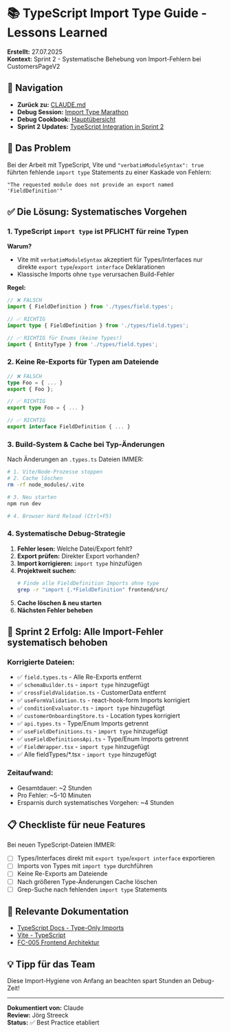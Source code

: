 # 📚 TypeScript Import Type Guide - Lessons Learned

**Erstellt:** 27.07.2025  
**Kontext:** Sprint 2 - Systematische Behebung von Import-Fehlern bei CustomersPageV2

## 🔗 Navigation
- **Zurück zu:** [CLAUDE.md](/Users/joergstreeck/freshplan-sales-tool/CLAUDE.md#symptom-the-requested-module-does-not-provide-an-export-named-fielddefinition)
- **Debug Session:** [Import Type Marathon](/Users/joergstreeck/freshplan-sales-tool/docs/claude-work/daily-work/2025-07-27/2025-07-27_DEBUG_typescript-import-type-marathon.md)
- **Debug Cookbook:** [Hauptübersicht](/Users/joergstreeck/freshplan-sales-tool/docs/guides/DEBUG_COOKBOOK.md)
- **Sprint 2 Updates:** [TypeScript Integration in Sprint 2](/Users/joergstreeck/freshplan-sales-tool/docs/claude-work/daily-work/2025-07-27/2025-07-27_IMPL_sprint2-docs-typescript-update.md)

## 🚨 Das Problem

Bei der Arbeit mit TypeScript, Vite und `"verbatimModuleSyntax": true` führten fehlende `import type` Statements zu einer Kaskade von Fehlern:

```
"The requested module does not provide an export named 'FieldDefinition'"
```

## ✅ Die Lösung: Systematisches Vorgehen

### 1. TypeScript `import type` ist PFLICHT für reine Typen

**Warum?**
- Vite mit `verbatimModuleSyntax` akzeptiert für Types/Interfaces nur direkte `export type`/`export interface` Deklarationen
- Klassische Imports ohne `type` verursachen Build-Fehler

**Regel:**
```typescript
// ❌ FALSCH
import { FieldDefinition } from './types/field.types';

// ✅ RICHTIG
import type { FieldDefinition } from './types/field.types';

// ✅ RICHTIG für Enums (keine Types!)
import { EntityType } from './types/field.types';
```

### 2. Keine Re-Exports für Typen am Dateiende

```typescript
// ❌ FALSCH
type Foo = { ... }
export { Foo };

// ✅ RICHTIG
export type Foo = { ... }

// ✅ RICHTIG
export interface FieldDefinition { ... }
```

### 3. Build-System & Cache bei Typ-Änderungen

Nach Änderungen an `.types.ts` Dateien IMMER:

```bash
# 1. Vite/Node-Prozesse stoppen
# 2. Cache löschen
rm -rf node_modules/.vite

# 3. Neu starten
npm run dev

# 4. Browser Hard Reload (Ctrl+F5)
```

### 4. Systematische Debug-Strategie

1. **Fehler lesen:** Welche Datei/Export fehlt?
2. **Export prüfen:** Direkter Export vorhanden?
3. **Import korrigieren:** `import type` hinzufügen
4. **Projektweit suchen:**
   ```bash
   # Finde alle FieldDefinition Imports ohne type
   grep -r "import {.*FieldDefinition" frontend/src/
   ```
5. **Cache löschen & neu starten**
6. **Nächsten Fehler beheben**

## 🎯 Sprint 2 Erfolg: Alle Import-Fehler systematisch behoben

### Korrigierte Dateien:
- ✅ `field.types.ts` - Alle Re-Exports entfernt
- ✅ `schemaBuilder.ts` - `import type` hinzugefügt
- ✅ `crossFieldValidation.ts` - CustomerData entfernt
- ✅ `useFormValidation.ts` - react-hook-form Imports korrigiert
- ✅ `conditionEvaluator.ts` - `import type` hinzugefügt
- ✅ `customerOnboardingStore.ts` - Location types korrigiert
- ✅ `api.types.ts` - Type/Enum Imports getrennt
- ✅ `useFieldDefinitions.ts` - `import type` hinzugefügt
- ✅ `useFieldDefinitionsApi.ts` - Type/Enum Imports getrennt
- ✅ `FieldWrapper.tsx` - `import type` hinzugefügt
- ✅ Alle fieldTypes/*.tsx - `import type` hinzugefügt

### Zeitaufwand:
- Gesamtdauer: ~2 Stunden
- Pro Fehler: ~5-10 Minuten
- Ersparnis durch systematisches Vorgehen: ~4 Stunden

## 📋 Checkliste für neue Features

Bei neuen TypeScript-Dateien IMMER:

- [ ] Types/Interfaces direkt mit `export type`/`export interface` exportieren
- [ ] Imports von Types mit `import type` durchführen
- [ ] Keine Re-Exports am Dateiende
- [ ] Nach größeren Type-Änderungen Cache löschen
- [ ] Grep-Suche nach fehlenden `import type` Statements

## 🔗 Relevante Dokumentation

- [TypeScript Docs - Type-Only Imports](https://www.typescriptlang.org/docs/handbook/modules.html#type-only-imports-and-exports)
- [Vite - TypeScript](https://vitejs.dev/guide/features.html#typescript)
- [FC-005 Frontend Architektur](../features/FC-005-CUSTOMER-MANAGEMENT/03-FRONTEND/README.md)

## 💡 Tipp für das Team

Diese Import-Hygiene von Anfang an beachten spart Stunden an Debug-Zeit!

---

**Dokumentiert von:** Claude  
**Review:** Jörg Streeck  
**Status:** ✅ Best Practice etabliert